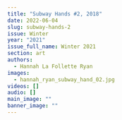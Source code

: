 ```yaml
---
title: "Subway Hands #2, 2018"
date: 2022-06-04
slug: subway-hands-2
issue: Winter
year: "2021"
issue_full_name: Winter 2021
section: art
authors:
  - Hannah La Follette Ryan
images:
  - hannah_ryan_subway_hand_02.jpg
videos: []
audio: []
main_image: ""
banner_image: ""
---
```

